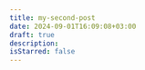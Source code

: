 ```yaml
---
title: my-second-post
date: 2024-09-01T16:09:08+03:00
draft: true
description: 
isStarred: false
---
```

